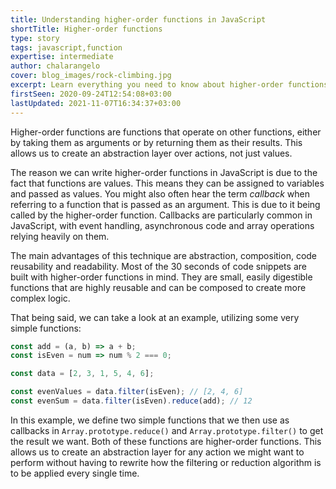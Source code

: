 ```yaml
---
title: Understanding higher-order functions in JavaScript
shortTitle: Higher-order functions
type: story
tags: javascript,function
expertise: intermediate
author: chalarangelo
cover: blog_images/rock-climbing.jpg
excerpt: Learn everything you need to know about higher-order functions with this short guide and level up your programming skills.
firstSeen: 2020-09-24T12:54:08+03:00
lastUpdated: 2021-11-07T16:34:37+03:00
---
```


Higher-order functions are functions that operate on other functions, either by taking them as arguments or by returning them as their results. This allows us to create an abstraction layer over actions, not just values.

The reason we can write higher-order functions in JavaScript is due to the fact that functions are values. This means they can be assigned to variables and passed as values. You might also often hear the term _callback_ when referring to a function that is passed as an argument. This is due to it being called by the higher-order function. Callbacks are particularly common in JavaScript, with event handling, asynchronous code and array operations relying heavily on them.

The main advantages of this technique are abstraction, composition, code reusability and readability. Most of the 30 seconds of code snippets are built with higher-order functions in mind. They are small, easily digestible functions that are highly reusable and can be composed to create more complex logic.

That being said, we can take a look at an example, utilizing some very simple functions:

```js
const add = (a, b) => a + b;
const isEven = num => num % 2 === 0;

const data = [2, 3, 1, 5, 4, 6];

const evenValues = data.filter(isEven); // [2, 4, 6]
const evenSum = data.filter(isEven).reduce(add); // 12
```

In this example, we define two simple functions that we then use as callbacks in `Array.prototype.reduce()` and `Array.prototype.filter()` to get the result we want. Both of these functions are higher-order functions. This allows us to create an abstraction layer for any action we might want to perform without having to rewrite how the filtering or reduction algorithm is to be applied every single time.
